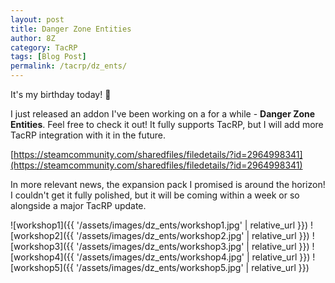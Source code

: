 ```yaml
---
layout: post
title: Danger Zone Entities
author: 8Z
category: TacRP
tags: [Blog Post]
permalink: /tacrp/dz_ents/
---
```


It's my birthday today! 🥳

I just released an addon I've been working on a for a while - **Danger Zone Entities**. Feel free to check it out! It fully supports TacRP, but I will add more TacRP integration with it in the future.

[https://steamcommunity.com/sharedfiles/filedetails/?id=2964998341](https://steamcommunity.com/sharedfiles/filedetails/?id=2964998341)

In more relevant news, the expansion pack I promised is around the horizon! I couldn't get it fully polished, but it will be coming within a week or so alongside a major TacRP update.

![workshop1]({{ '/assets/images/dz_ents/workshop1.jpg' | relative_url }})
![workshop2]({{ '/assets/images/dz_ents/workshop2.jpg' | relative_url }})
![workshop3]({{ '/assets/images/dz_ents/workshop3.jpg' | relative_url }})
![workshop4]({{ '/assets/images/dz_ents/workshop4.jpg' | relative_url }})
![workshop5]({{ '/assets/images/dz_ents/workshop5.jpg' | relative_url }})